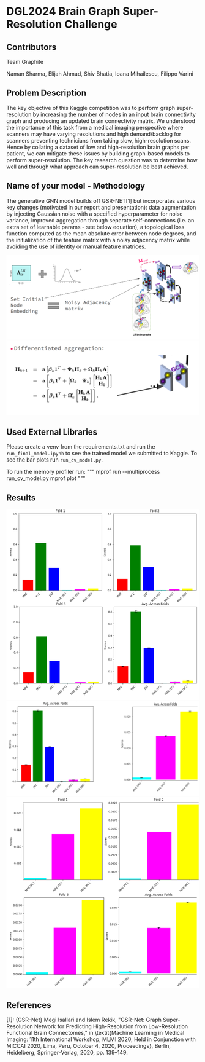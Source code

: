 # DGL2024 Brain Graph Super-Resolution Challenge

## Contributors

Team Graphite

Naman Sharma,
Elijah Ahmad,
Shiv Bhatia,
Ioana Mihailescu,
Filippo Varini 


## Problem Description

The key objective of this Kaggle competition was to perform graph super-resolution by increasing the number of nodes in an input brain connectivity graph and producing an updated brain connectivity matrix. We understood the importance of this task from a medical imaging perspective where scanners may have varying resolutions and high demand/backlog for scanners preventing technicians from taking slow, high-resolution scans. Hence by collating a dataset of low and high-resolution brain graphs per patient, we can mitigate these issues by building graph-based models to perform super-resolution. The key research question was to determine how well and through what approach can super-resolution be best achieved. 

## Name of your model - Methodology

The generative GNN model builds off GSR-NET[1] but incorporates various key changes (motivated in our report and presentation): data augmentation by injecting Gaussian noise with a specified hyperparameter for noise variance, improved aggregation through separate self-connections (i.e. an extra set of learnable params - see below equation), a topological loss function computed as the mean absolute error between node degrees, and the initialization of the feature matrix with a noisy adjacency matrix while avoiding the use of identity or manual feature matrices.

![Alt text](img/data%20augmentation.png)
![Alt text](img/updated%20aggregation.png)


## Used External Libraries

Please create a venv from the requirements.txt and run the `run_final_model.ipynb` to see the trained model we submitted to Kaggle.
To see the bar plots run `run_cv_model.py`.

To run the memory profiler run:
"""
    mprof run --multiprocess run_cv_model.py 
    mprof plot
"""


## Results

![Alt text](img/all_plots.png)
![Alt text](img/avg_plots.png)
![Alt text](img/mae_plots.png)


## References

[1]: {GSR-Net} Megi Isallari and Islem Rekik, "GSR-Net: Graph Super-Resolution Network for Predicting High-Resolution from Low-Resolution Functional Brain Connectomes," in \textit{Machine Learning in Medical Imaging: 11th International Workshop, MLMI 2020, Held in Conjunction with MICCAI 2020, Lima, Peru, October 4, 2020, Proceedings}, Berlin, Heidelberg, Springer-Verlag, 2020, pp. 139–149. 
